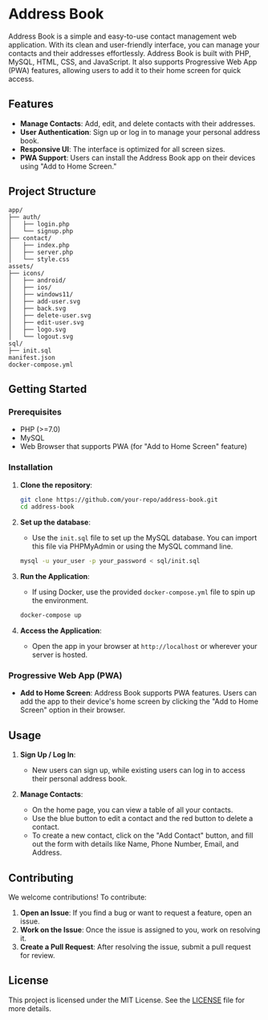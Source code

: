 # Address Book

Address Book is a simple and easy-to-use contact management web application. With its clean and user-friendly interface, you can manage your contacts and their addresses effortlessly. Address Book is built with PHP, MySQL, HTML, CSS, and JavaScript. It also supports Progressive Web App (PWA) features, allowing users to add it to their home screen for quick access.

## Features

- **Manage Contacts**: Add, edit, and delete contacts with their addresses.
- **User Authentication**: Sign up or log in to manage your personal address book.
- **Responsive UI**: The interface is optimized for all screen sizes.
- **PWA Support**: Users can install the Address Book app on their devices using "Add to Home Screen."

## Project Structure

```plaintext
app/
├── auth/
│   ├── login.php
│   └── signup.php
├── contact/
│   ├── index.php
│   ├── server.php
│   └── style.css
assets/
├── icons/
│   ├── android/
│   ├── ios/
│   ├── windows11/
│   ├── add-user.svg
│   ├── back.svg
│   ├── delete-user.svg
│   ├── edit-user.svg
│   ├── logo.svg
│   └── logout.svg
sql/
├── init.sql
manifest.json
docker-compose.yml
```

## Getting Started

### Prerequisites

- PHP (>=7.0)
- MySQL
- Web Browser that supports PWA (for "Add to Home Screen" feature)

### Installation

1. **Clone the repository**:

   ```bash
   git clone https://github.com/your-repo/address-book.git
   cd address-book
   ```

2. **Set up the database**:

   - Use the `init.sql` file to set up the MySQL database. You can import this file via PHPMyAdmin or using the MySQL command line.

   ```bash
   mysql -u your_user -p your_password < sql/init.sql
   ```

3. **Run the Application**:

   - If using Docker, use the provided `docker-compose.yml` file to spin up the environment.

   ```bash
   docker-compose up
   ```

4. **Access the Application**:
   - Open the app in your browser at `http://localhost` or wherever your server is hosted.

### Progressive Web App (PWA)

- **Add to Home Screen**: Address Book supports PWA features. Users can add the app to their device's home screen by clicking the "Add to Home Screen" option in their browser.

## Usage

1. **Sign Up / Log In**:

   - New users can sign up, while existing users can log in to access their personal address book.

2. **Manage Contacts**:
   - On the home page, you can view a table of all your contacts.
   - Use the blue button to edit a contact and the red button to delete a contact.
   - To create a new contact, click on the "Add Contact" button, and fill out the form with details like Name, Phone Number, Email, and Address.

## Contributing

We welcome contributions! To contribute:

1. **Open an Issue**: If you find a bug or want to request a feature, open an issue.
2. **Work on the Issue**: Once the issue is assigned to you, work on resolving it.
3. **Create a Pull Request**: After resolving the issue, submit a pull request for review.

## License

This project is licensed under the MIT License. See the [LICENSE](LICENSE) file for more details.
